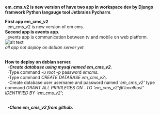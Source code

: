 
__em_cms_v2 is new version of have two app in workspace dev by Djungo framwork Python langauge tool Jetbrains Pycharm__. <br/>

__First app em_cms_v2__<br/>
  &nbsp;  em_cms_v2 is new version of em cms.<br/>
__Second app is events app.__<br/>
  &nbsp;  events app is communication between tv and mobile on web platform.<br/> 
  ![alt text](https://user-images.githubusercontent.com/31529139/54862642-56d53500-4d70-11e9-9cce-2daa09bd6c76.png)<br/>
  *all app not deploy on debian server yet*<br/><br/>
  
  __How to deploy on debian server.__<br/>
  &nbsp;  __*-Create database using mysql named em_cms_v2*__.<br/>
  &nbsp;    -Type command *-u root -p* password *emcms*.<br/>
  &nbsp;    -Type command *CREATE DATABASE em_cms_v2;*.<br/>
  &nbsp;    -Create database user username and password named *'em_cms_v2'*  type command *GRANT ALL PRIVILEGES ON *.* TO 'em_cms_v2'@'localhost' IDENTIFIED BY 'em_cms_v2'*;<br/><br/>
  
  &nbsp;  __*-Clone em_cms_v2 from github.*__<br/>
  
  

